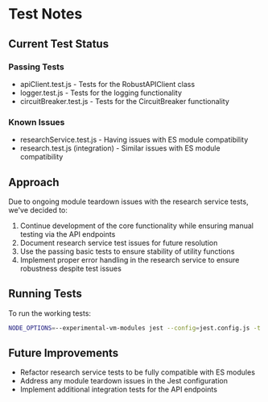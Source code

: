 # Test Notes

## Current Test Status

### Passing Tests
- apiClient.test.js - Tests for the RobustAPIClient class
- logger.test.js - Tests for the logging functionality
- circuitBreaker.test.js - Tests for the CircuitBreaker functionality

### Known Issues
- researchService.test.js - Having issues with ES module compatibility
- research.test.js (integration) - Similar issues with ES module compatibility

## Approach
Due to ongoing module teardown issues with the research service tests, we've decided to:

1. Continue development of the core functionality while ensuring manual testing via the API endpoints
2. Document research service test issues for future resolution
3. Use the passing basic tests to ensure stability of utility functions
4. Implement proper error handling in the research service to ensure robustness despite test issues

## Running Tests
To run the working tests:

```bash
NODE_OPTIONS=--experimental-vm-modules jest --config=jest.config.js -t "CircuitBreaker|Logger|RobustAPIClient"
```

## Future Improvements
- Refactor research service tests to be fully compatible with ES modules
- Address any module teardown issues in the Jest configuration
- Implement additional integration tests for the API endpoints